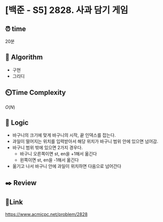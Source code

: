 # [백준 - S5] 2828. 사과 담기 게임

## ⏰ **time**

20분

## :pushpin: **Algorithm**

- 구현
- 그리디

## ⏲️**Time Complexity**

$O(N)$

## :round_pushpin: **Logic**

- 바구니의 크기에 맞게 바구니의 시작, 끝 인덱스를 잡는다.
- 과일이 떨어지는 위치를 입력받아서 해당 위치가 바구니 범위 안에 있으면 넘어감.
- 바구니 범위 밖에 있으면 2가지 경우다.
  - 바구니 오른쪽이면 st, en을 +1해서 옮긴다
  - 왼쪽이면 st, en을 -1해서 옮긴다
- 옮기고 나서 바구니 안에 과일이 위치하면 다음으로 넘어간다

## :black_nib: **Review**

## 📡**Link**

https://www.acmicpc.net/problem/2828
